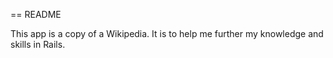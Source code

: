 == README

This app is a copy of a Wikipedia.  It is to help me further my knowledge and skills in Rails.



